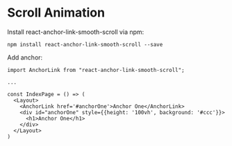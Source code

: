 # Scroll Animation

Install react-anchor-link-smooth-scroll via npm:

```
npm install react-anchor-link-smooth-scroll --save
```

Add anchor:

```
import AnchorLink from "react-anchor-link-smooth-scroll";

...

const IndexPage = () => (
  <Layout>
    <AnchorLink href='#anchorOne'>Anchor One</AnchorLink>
    <div id="anchorOne" style={{height: '100vh', background: '#ccc'}}>
      <h1>Anchor One</h1>
    </div>
  </Layout>
)

```